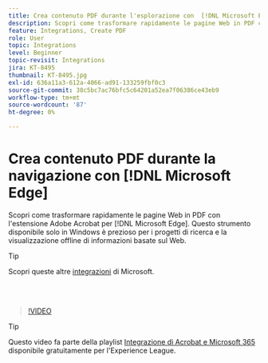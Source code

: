 ```yaml
---
title: Crea contenuto PDF durante l'esplorazione con  [!DNL Microsoft Edge]
description: Scopri come trasformare rapidamente le pagine Web in PDF con l'estensione Adobe Acrobat per  [!DNL Microsoft Edge]
feature: Integrations, Create PDF
role: User
topic: Integrations
level: Beginner
topic-revisit: Integrations
jira: KT-8495
thumbnail: KT-8495.jpg
exl-id: 636a11a3-612a-4066-ad91-133259fbf0c3
source-git-commit: 38c5bc7ac76bfc5c64201a52ea7f06386ce43eb9
workflow-type: tm+mt
source-wordcount: '87'
ht-degree: 0%

---
```


# Crea contenuto PDF durante la navigazione con [!DNL Microsoft Edge]

Scopri come trasformare rapidamente le pagine Web in PDF con l&#39;estensione Adobe Acrobat per [!DNL Microsoft Edge]. Questo strumento disponibile solo in Windows è prezioso per i progetti di ricerca e la visualizzazione offline di informazioni basate sul Web.

>[!TIP]
>
>Scopri queste altre [integrazioni](../integrate/integrate-overview.md#microsoft) di Microsoft.

<br> 

>[!VIDEO](https://video.tv.adobe.com/v/3409095?quality=12&learn=on&hidetitle=true&captions=ita)

>[!TIP]
>
>Questo video fa parte della playlist [Integrazione di Acrobat e Microsoft 365](https://experienceleague.adobe.com/it/playlists/acrobat-integrate-microsoft-365) disponibile gratuitamente per l&#39;Experience League.
